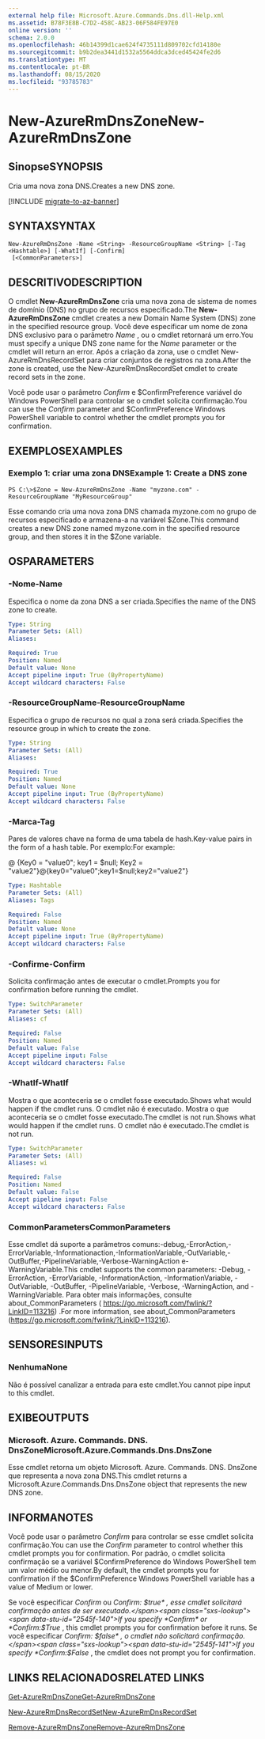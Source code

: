 ```yaml
---
external help file: Microsoft.Azure.Commands.Dns.dll-Help.xml
ms.assetid: B78F3E8B-C7D2-458C-AB23-06F584FE97E0
online version: ''
schema: 2.0.0
ms.openlocfilehash: 46b14399d1cae624f4735111d809702cfd14180e
ms.sourcegitcommit: b9b2dea3441d1532a5564ddca3dced45424fe2d6
ms.translationtype: MT
ms.contentlocale: pt-BR
ms.lasthandoff: 08/15/2020
ms.locfileid: "93785783"
---
```

# <span data-ttu-id="2545f-101">New-AzureRmDnsZone</span><span class="sxs-lookup"><span data-stu-id="2545f-101">New-AzureRmDnsZone</span></span>

## <span data-ttu-id="2545f-102">Sinopse</span><span class="sxs-lookup"><span data-stu-id="2545f-102">SYNOPSIS</span></span>
<span data-ttu-id="2545f-103">Cria uma nova zona DNS.</span><span class="sxs-lookup"><span data-stu-id="2545f-103">Creates a new DNS zone.</span></span>

[!INCLUDE [migrate-to-az-banner](../../includes/migrate-to-az-banner.md)]

## <span data-ttu-id="2545f-104">SYNTAX</span><span class="sxs-lookup"><span data-stu-id="2545f-104">SYNTAX</span></span>

```
New-AzureRmDnsZone -Name <String> -ResourceGroupName <String> [-Tag <Hashtable>] [-WhatIf] [-Confirm]
 [<CommonParameters>]
```

## <span data-ttu-id="2545f-105">DESCRITIVO</span><span class="sxs-lookup"><span data-stu-id="2545f-105">DESCRIPTION</span></span>
<span data-ttu-id="2545f-106">O cmdlet **New-AzureRmDnsZone** cria uma nova zona de sistema de nomes de domínio (DNS) no grupo de recursos especificado.</span><span class="sxs-lookup"><span data-stu-id="2545f-106">The **New-AzureRmDnsZone** cmdlet creates a new Domain Name System (DNS) zone in the specified resource group.</span></span> <span data-ttu-id="2545f-107">Você deve especificar um nome de zona DNS exclusivo para o parâmetro *Name* , ou o cmdlet retornará um erro.</span><span class="sxs-lookup"><span data-stu-id="2545f-107">You must specify a unique DNS zone name for the *Name* parameter or the cmdlet will return an error.</span></span> <span data-ttu-id="2545f-108">Após a criação da zona, use o cmdlet New-AzureRmDnsRecordSet para criar conjuntos de registros na zona.</span><span class="sxs-lookup"><span data-stu-id="2545f-108">After the zone is created, use the New-AzureRmDnsRecordSet cmdlet to create record sets in the zone.</span></span>

<span data-ttu-id="2545f-109">Você pode usar o parâmetro *Confirm* e $ConfirmPreference variável do Windows PowerShell para controlar se o cmdlet solicita confirmação.</span><span class="sxs-lookup"><span data-stu-id="2545f-109">You can use the *Confirm* parameter and $ConfirmPreference Windows PowerShell variable to control whether the cmdlet prompts you for confirmation.</span></span>

## <span data-ttu-id="2545f-110">EXEMPLOS</span><span class="sxs-lookup"><span data-stu-id="2545f-110">EXAMPLES</span></span>

### <span data-ttu-id="2545f-111">Exemplo 1: criar uma zona DNS</span><span class="sxs-lookup"><span data-stu-id="2545f-111">Example 1: Create a DNS zone</span></span>
```
PS C:\>$Zone = New-AzureRmDnsZone -Name "myzone.com" -ResourceGroupName "MyResourceGroup"
```

<span data-ttu-id="2545f-112">Esse comando cria uma nova zona DNS chamada myzone.com no grupo de recursos especificado e armazena-a na variável $Zone.</span><span class="sxs-lookup"><span data-stu-id="2545f-112">This command creates a new DNS zone named myzone.com in the specified resource group, and then stores it in the $Zone variable.</span></span>

## <span data-ttu-id="2545f-113">OS</span><span class="sxs-lookup"><span data-stu-id="2545f-113">PARAMETERS</span></span>

### <span data-ttu-id="2545f-114">-Nome</span><span class="sxs-lookup"><span data-stu-id="2545f-114">-Name</span></span>
<span data-ttu-id="2545f-115">Especifica o nome da zona DNS a ser criada.</span><span class="sxs-lookup"><span data-stu-id="2545f-115">Specifies the name of the DNS zone to create.</span></span>

```yaml
Type: String
Parameter Sets: (All)
Aliases:

Required: True
Position: Named
Default value: None
Accept pipeline input: True (ByPropertyName)
Accept wildcard characters: False
```

### <span data-ttu-id="2545f-116">-ResourceGroupName</span><span class="sxs-lookup"><span data-stu-id="2545f-116">-ResourceGroupName</span></span>
<span data-ttu-id="2545f-117">Especifica o grupo de recursos no qual a zona será criada.</span><span class="sxs-lookup"><span data-stu-id="2545f-117">Specifies the resource group in which to create the zone.</span></span>

```yaml
Type: String
Parameter Sets: (All)
Aliases:

Required: True
Position: Named
Default value: None
Accept pipeline input: True (ByPropertyName)
Accept wildcard characters: False
```

### <span data-ttu-id="2545f-118">-Marca</span><span class="sxs-lookup"><span data-stu-id="2545f-118">-Tag</span></span>
<span data-ttu-id="2545f-119">Pares de valores chave na forma de uma tabela de hash.</span><span class="sxs-lookup"><span data-stu-id="2545f-119">Key-value pairs in the form of a hash table.</span></span> <span data-ttu-id="2545f-120">Por exemplo:</span><span class="sxs-lookup"><span data-stu-id="2545f-120">For example:</span></span>

<span data-ttu-id="2545f-121">@ {Key0 = "value0"; key1 = $null; Key2 = "value2"}</span><span class="sxs-lookup"><span data-stu-id="2545f-121">@{key0="value0";key1=$null;key2="value2"}</span></span>

```yaml
Type: Hashtable
Parameter Sets: (All)
Aliases: Tags

Required: False
Position: Named
Default value: None
Accept pipeline input: True (ByPropertyName)
Accept wildcard characters: False
```

### <span data-ttu-id="2545f-122">-Confirme</span><span class="sxs-lookup"><span data-stu-id="2545f-122">-Confirm</span></span>
<span data-ttu-id="2545f-123">Solicita confirmação antes de executar o cmdlet.</span><span class="sxs-lookup"><span data-stu-id="2545f-123">Prompts you for confirmation before running the cmdlet.</span></span>

```yaml
Type: SwitchParameter
Parameter Sets: (All)
Aliases: cf

Required: False
Position: Named
Default value: False
Accept pipeline input: False
Accept wildcard characters: False
```

### <span data-ttu-id="2545f-124">-WhatIf</span><span class="sxs-lookup"><span data-stu-id="2545f-124">-WhatIf</span></span>
<span data-ttu-id="2545f-125">Mostra o que aconteceria se o cmdlet fosse executado.</span><span class="sxs-lookup"><span data-stu-id="2545f-125">Shows what would happen if the cmdlet runs.</span></span> <span data-ttu-id="2545f-126">O cmdlet não é executado. Mostra o que aconteceria se o cmdlet fosse executado.</span><span class="sxs-lookup"><span data-stu-id="2545f-126">The cmdlet is not run.Shows what would happen if the cmdlet runs.</span></span> <span data-ttu-id="2545f-127">O cmdlet não é executado.</span><span class="sxs-lookup"><span data-stu-id="2545f-127">The cmdlet is not run.</span></span>

```yaml
Type: SwitchParameter
Parameter Sets: (All)
Aliases: wi

Required: False
Position: Named
Default value: False
Accept pipeline input: False
Accept wildcard characters: False
```

### <span data-ttu-id="2545f-128">CommonParameters</span><span class="sxs-lookup"><span data-stu-id="2545f-128">CommonParameters</span></span>
<span data-ttu-id="2545f-129">Esse cmdlet dá suporte a parâmetros comuns:-debug,-ErrorAction,-ErrorVariable,-Informationaction,-InformationVariable,-OutVariable,-OutBuffer,-PipelineVariable,-Verbose-WarningAction e-WarningVariable.</span><span class="sxs-lookup"><span data-stu-id="2545f-129">This cmdlet supports the common parameters: -Debug, -ErrorAction, -ErrorVariable, -InformationAction, -InformationVariable, -OutVariable, -OutBuffer, -PipelineVariable, -Verbose, -WarningAction, and -WarningVariable.</span></span> <span data-ttu-id="2545f-130">Para obter mais informações, consulte about_CommonParameters ( https://go.microsoft.com/fwlink/?LinkID=113216) .</span><span class="sxs-lookup"><span data-stu-id="2545f-130">For more information, see about_CommonParameters (https://go.microsoft.com/fwlink/?LinkID=113216).</span></span>

## <span data-ttu-id="2545f-131">SENSORES</span><span class="sxs-lookup"><span data-stu-id="2545f-131">INPUTS</span></span>

### <span data-ttu-id="2545f-132">Nenhuma</span><span class="sxs-lookup"><span data-stu-id="2545f-132">None</span></span>

<span data-ttu-id="2545f-133">Não é possível canalizar a entrada para este cmdlet.</span><span class="sxs-lookup"><span data-stu-id="2545f-133">You cannot pipe input to this cmdlet.</span></span>

## <span data-ttu-id="2545f-134">EXIBE</span><span class="sxs-lookup"><span data-stu-id="2545f-134">OUTPUTS</span></span>

### <span data-ttu-id="2545f-135">Microsoft. Azure. Commands. DNS. DnsZone</span><span class="sxs-lookup"><span data-stu-id="2545f-135">Microsoft.Azure.Commands.Dns.DnsZone</span></span>

<span data-ttu-id="2545f-136">Esse cmdlet retorna um objeto Microsoft. Azure. Commands. DNS. DnsZone que representa a nova zona DNS.</span><span class="sxs-lookup"><span data-stu-id="2545f-136">This cmdlet returns a Microsoft.Azure.Commands.Dns.DnsZone object that represents the new DNS zone.</span></span>

## <span data-ttu-id="2545f-137">INFORMA</span><span class="sxs-lookup"><span data-stu-id="2545f-137">NOTES</span></span>
<span data-ttu-id="2545f-138">Você pode usar o parâmetro *Confirm* para controlar se esse cmdlet solicita confirmação.</span><span class="sxs-lookup"><span data-stu-id="2545f-138">You can use the *Confirm* parameter to control whether this cmdlet prompts you for confirmation.</span></span>
<span data-ttu-id="2545f-139">Por padrão, o cmdlet solicita confirmação se a variável $ConfirmPreference do Windows PowerShell tem um valor médio ou menor.</span><span class="sxs-lookup"><span data-stu-id="2545f-139">By default, the cmdlet prompts you for confirmation if the $ConfirmPreference Windows PowerShell variable has a value of Medium or lower.</span></span>

<span data-ttu-id="2545f-140">Se você especificar *Confirm* ou *Confirm: $true* , esse cmdlet solicitará confirmação antes de ser executado.</span><span class="sxs-lookup"><span data-stu-id="2545f-140">If you specify *Confirm* or *Confirm:$True* , this cmdlet prompts you for confirmation before it runs.</span></span>
<span data-ttu-id="2545f-141">Se você especificar *Confirm: $false* , o cmdlet não solicitará confirmação.</span><span class="sxs-lookup"><span data-stu-id="2545f-141">If you specify *Confirm:$False* , the cmdlet does not prompt you for confirmation.</span></span>

## <span data-ttu-id="2545f-142">LINKS RELACIONADOS</span><span class="sxs-lookup"><span data-stu-id="2545f-142">RELATED LINKS</span></span>

[<span data-ttu-id="2545f-143">Get-AzureRmDnsZone</span><span class="sxs-lookup"><span data-stu-id="2545f-143">Get-AzureRmDnsZone</span></span>](./Get-AzureRmDnsZone.md)

[<span data-ttu-id="2545f-144">New-AzureRmDnsRecordSet</span><span class="sxs-lookup"><span data-stu-id="2545f-144">New-AzureRmDnsRecordSet</span></span>](./New-AzureRmDnsRecordSet.md)

[<span data-ttu-id="2545f-145">Remove-AzureRmDnsZone</span><span class="sxs-lookup"><span data-stu-id="2545f-145">Remove-AzureRmDnsZone</span></span>](./Remove-AzureRmDnsZone.md)
